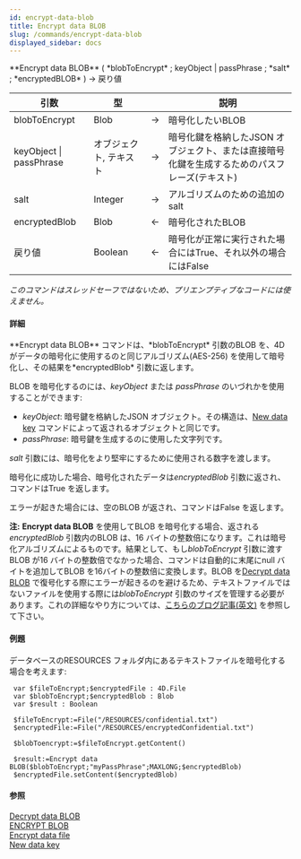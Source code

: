 ```yaml
---
id: encrypt-data-blob
title: Encrypt data BLOB
slug: /commands/encrypt-data-blob
displayed_sidebar: docs
---
```


<!--REF #_command_.Encrypt data BLOB.Syntax-->**Encrypt data BLOB** ( *blobToEncrypt* ; keyObject | passPhrase ; *salt* ; *encryptedBLOB* ) -> 戻り値<!-- END REF-->
<!--REF #_command_.Encrypt data BLOB.Params-->
| 引数 | 型 |  | 説明 |
| --- | --- | --- | --- |
| blobToEncrypt | Blob | &#8594;  | 暗号化したいBLOB |
| keyObject &#124; passPhrase | オブジェクト, テキスト | &#8594;  | 暗号化鍵を格納したJSON オブジェクト、または直接暗号化鍵を生成するためのパスフレーズ(テキスト) |
| salt | Integer | &#8594;  | アルゴリズムのための追加のsalt |
| encryptedBlob | Blob | &#8592; | 暗号化されたBLOB |
| 戻り値 | Boolean | &#8592; | 暗号化が正常に実行された場合にはTrue、それ以外の場合にはFalse |

<!-- END REF-->

*このコマンドはスレッドセーフではないため、プリエンプティブなコードには使えません。*


#### 詳細 

<!--REF #_command_.Encrypt data BLOB.Summary-->**Encrypt data BLOB** コマンドは、*blobToEncrypt* 引数のBLOB を、4D がデータの暗号化に使用するのと同じアルゴリズム(AES-256) を使用して暗号化し、その結果を*encryptedBlob* 引数に返します。<!-- END REF-->

BLOB を暗号化するのには、*keyObject* または *passPhrase* のいづれかを使用することができます: 

* *keyObject*: 暗号鍵を格納したJSON オブジェクト。その構造は、[New data key](new-data-key.md) コマンドによって返されるオブジェクトと同じです。
* *passPhrase*: 暗号鍵を生成するのに使用した文字列です。

*salt* 引数には、暗号化をより堅牢にするために使用される数字を渡します。

暗号化に成功した場合、暗号化されたデータは*encryptedBlob* 引数に返され、コマンドはTrue を返します。

エラーが起きた場合には、空のBLOB が返され、コマンドはFalse を返します。

**注:** **Encrypt data BLOB** を使用してBLOB を暗号化する場合、返される*encryptedBlob* 引数内のBLOB は、16 バイトの整数倍になります。これは暗号化アルゴリズムによるものです。結果として、もし*blobToEncrypt* 引数に渡すBLOB が16 バイトの整数倍でなかった場合、コマンドは自動的に末尾にnull バイトを追加してBLOB を16バイトの整数倍に変換します。BLOB を[Decrypt data BLOB](decrypt-data-blob.md) で復号化する際にエラーが起きるのを避けるため、テキストファイルではないファイルを使用する際には*blobToEncrypt* 引数のサイズを管理する必要があります。これの詳細なやり方については、[こちらのブログ記事(英文)](https://blog.4d.com/encrypt-your-own-data-with-the-4d-algorithm/) を参照して下さい。

#### 例題 

データベースのRESOURCES フォルダ内にあるテキストファイルを暗号化する場合を考えます:

```4d
 var $fileToEncrypt;$encryptedFile : 4D.File
 var $blobToEncrypt;$encryptedBlob : Blob
 var $result : Boolean
 
 $fileToEncrypt:=File("/RESOURCES/confidential.txt")
 $encryptedFile:=File("/RESOURCES/encryptedConfidential.txt")
 
 $blobToencrypt:=$fileToEncrypt.getContent()
 
 $result:=Encrypt data BLOB($blobToEncrypt;"myPassPhrase";MAXLONG;$encryptedBlob)
 $encryptedFile.setContent($encryptedBlob)
```

#### 参照 

  
[Decrypt data BLOB](decrypt-data-blob.md)  
[ENCRYPT BLOB](encrypt-blob.md)  
[Encrypt data file](encrypt-data-file.md)  
[New data key](new-data-key.md)  